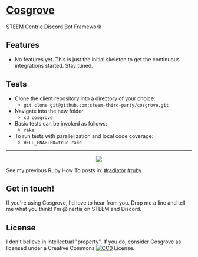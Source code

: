 # [Cosgrove](https://github.com/steem-third-party/cosgrove)
STEEM Centric Discord Bot Framework

## Features

* No features yet.  This is just the initial skeleton to get the continuous integrations started.  Stay tuned.

## Tests

* Clone the client repository into a directory of your choice:
  * `git clone git@github.com:steem-third-party/cosgrove.git`
* Navigate into the new folder
  * `cd cosgrove`
* Basic tests can be invoked as follows:
  * `rake`
* To run tests with parallelization and local code coverage:
  * `HELL_ENABLED=true rake`

---

<center>
  <img src="http://i.imgur.com/7V09fNf.jpg" />
</center>

See my previous Ruby How To posts in: [#radiator](https://steemit.com/created/radiator) [#ruby](https://steemit.com/created/ruby)

## Get in touch!

If you're using Cosgrove, I'd love to hear from you.  Drop me a line and tell me what you think!  I'm @inertia on STEEM and Discord.
  
## License

I don't believe in intellectual "property".  If you do, consider Cosgrove as licensed under a Creative Commons [![CC0](http://i.creativecommons.org/p/zero/1.0/80x15.png)](http://creativecommons.org/publicdomain/zero/1.0/) License.
